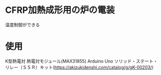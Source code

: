 # CFRP加熱成形用の炉の電装
温度制御ができる


# 使用
K型熱電対
熱電対モジュール(MAX31855)
Arduino Uno
ソリッド・ステート・リレー（ＳＳＲ）キット(https://akizukidenshi.com/catalog/g/gK-00203/)
